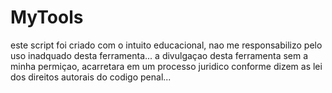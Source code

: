 # MyTools
este script foi criado com o intuito educacional, nao me responsabilizo pelo uso inadquado desta ferramenta...
a divulgaçao desta ferramenta sem a minha permiçao, acarretara em um processo juridico conforme dizem as lei dos direitos autorais do codigo penal...
